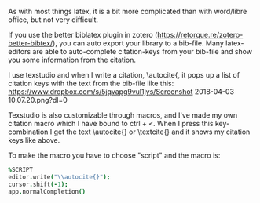 As with most things latex, it is a bit more complicated than with word/libre office, but not very difficult.

If you use the better biblatex plugin in zotero (https://retorque.re/zotero-better-bibtex/), you can auto export your library to a bib-file. Many latex-editors are able to auto-complete citation-keys from your bib-file and show you some information from the citation.

I use texstudio and when I write a citation, \autocite{, it pops up a list of citation keys with the text from the bib-file like this: https://www.dropbox.com/s/5jqvapg9vul1jys/Screenshot 2018-04-03 10.07.20.png?dl=0

Texstudio is also customizable through macros, and I've made my own citation macro which I have bound to ctrl + <. When I press this key-combination I get the text \autocite{} or \textcite{} and it shows my citation keys like above.

To make the macro you have to choose "script" and the macro is:

```coffeescript
%SCRIPT
editor.write("\\autocite{}");
cursor.shift(-1);
app.normalCompletion()
```

